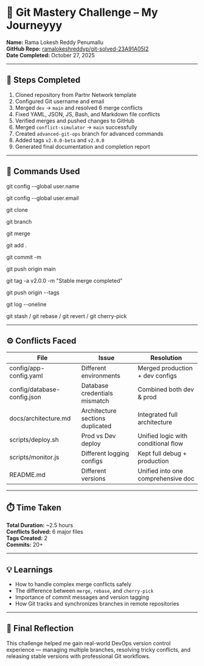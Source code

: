 # 🚀 Git Mastery Challenge – My Journeyyy

**Name:** Rama Lokesh Reddy Penumallu  
**GitHub Repo:** [ramalokeshreddyp/git-solved-23A91A05I2](https://github.com/ramalokeshreddyp/git-solved-23A91A05I2)  
**Date Completed:** October 27, 2025  

---

## 🧩 Steps Completed
1. Cloned repository from Partnr Network template  
2. Configured Git username and email  
3. Merged `dev` → `main` and resolved 6 merge conflicts  
4. Fixed YAML, JSON, JS, Bash, and Markdown file conflicts  
5. Verified merges and pushed changes to GitHub  
6. Merged `conflict-simulator` → `main` successfully  
7. Created `advanced-git-ops` branch for advanced commands  
8. Added tags `v2.0.0-beta` and `v2.0.0`  
9. Generated final documentation and completion report  

---

## 🧠 Commands Used
git config --global user.name

git config --global user.email

git clone

git branch

git merge

git add .

git commit -m

git push origin main

git tag -a v2.0.0 -m "Stable merge completed"

git push origin --tags

git log --oneline

git stash / git rebase / git revert / git cherry-pick


---

## ⚙️ Conflicts Faced
| File | Issue | Resolution |
|------|--------|-------------|
| config/app-config.yaml | Different environments | Merged production + dev configs |
| config/database-config.json | Database credentials mismatch | Combined both dev & prod |
| docs/architecture.md | Architecture sections duplicated | Integrated full architecture |
| scripts/deploy.sh | Prod vs Dev deploy | Unified logic with conditional flow |
| scripts/monitor.js | Different logging configs | Kept full debug + production |
| README.md | Different versions | Unified into one comprehensive doc |

---

## ⏱️ Time Taken
**Total Duration:** ~2.5 hours  
**Conflicts Solved:** 6 major files  
**Tags Created:** 2  
**Commits:** 20+  

---

## 💡 Learnings
- How to handle complex merge conflicts safely  
- The difference between `merge`, `rebase`, and `cherry-pick`  
- Importance of commit messages and version tagging  
- How Git tracks and synchronizes branches in remote repositories  

---

## 🏁 Final Reflection
This challenge helped me gain real-world DevOps version control experience — managing multiple branches, resolving tricky conflicts, and releasing stable versions with professional Git workflows.
